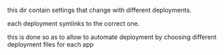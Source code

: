 this dir contain settings that change with different deployments.

each deployment symlinks to the correct one.

this is done so as to allow to automate deployment by choosing different deployment files for each app

